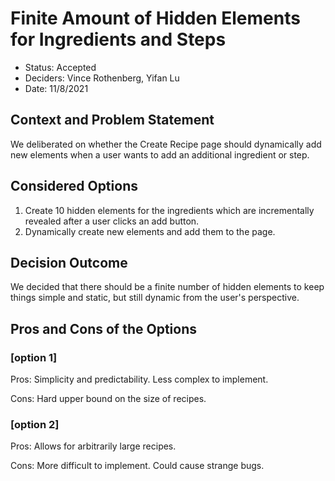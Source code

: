 # Finite Amount of Hidden Elements for Ingredients and Steps

* Status: Accepted
* Deciders: Vince Rothenberg, Yifan Lu
* Date: 11/8/2021

## Context and Problem Statement
We deliberated on whether the Create Recipe page should dynamically add new elements when a user wants to add an additional ingredient or step.

## Considered Options

1.  Create 10 hidden elements for the ingredients which are incrementally revealed after a user clicks an add button.
2.  Dynamically create new elements and add them to the page.

## Decision Outcome
We decided that there should be a finite number of hidden elements to keep things simple and static, but still dynamic from the user's perspective.  

## Pros and Cons of the Options

### [option 1]
Pros: Simplicity and predictability.  Less complex to implement.

Cons: Hard upper bound on the size of recipes.

### [option 2]
Pros: Allows for arbitrarily large recipes.

Cons: More difficult to implement.  Could cause strange bugs.  
